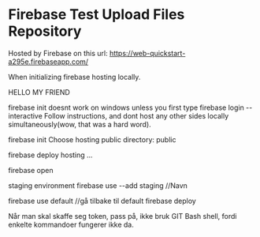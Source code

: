 # Firebase Test Upload Files Repository

Hosted by Firebase on this url: https://web-quickstart-a295e.firebaseapp.com/

When initializing firebase hosting locally.

HELLO  MY FRIEND

firebase init doesnt work on windows unless you first type
firebase login --interactive
Follow instructions, and dont host any other sides locally simultaneously(wow, that was a hard word).


firebase init
Choose hosting
public directory: public

firebase deploy
hosting ...

firebase open

staging environment
firebase use --add
staging //Navn

firebase use default //gå tilbake til default
firebase deploy

Når man skal skaffe seg token, pass på, ikke bruk GIT Bash shell, fordi enkelte kommandoer fungerer ikke da. 
